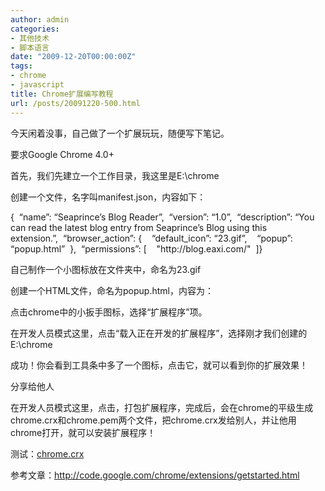 ```yaml
---
author: admin
categories:
- 其他技术
- 脚本语言
date: "2009-12-20T00:00:00Z"
tags:
- chrome
- javascript
title: Chrome扩展编写教程
url: /posts/20091220-500.html
---
```

今天闲着没事，自己做了一个扩展玩玩，随便写下笔记。

要求Google Chrome 4.0+

首先，我们先建立一个工作目录，我这里是E:\chrome

创建一个文件，名字叫manifest.json，内容如下：

<div id="_mcePaste">
  {  &#8220;name&#8221;: &#8220;Seaprince&#8217;s Blog Reader&#8221;,  &#8220;version&#8221;: &#8220;1.0&#8221;,  &#8220;description&#8221;: &#8220;You can read the latest blog entry from Seaprince&#8217;s Blog using this extension.&#8221;,  &#8220;browser_action&#8221;: {    &#8220;default_icon&#8221;: &#8220;23.gif&#8221;,    &#8220;popup&#8221;: &#8220;popup.html&#8221;  },  &#8220;permissions&#8221;: [    "http://blog.eaxi.com/"  ]}
</div>

自己制作一个小图标放在文件夹中，命名为23.gif

创建一个HTML文件，命名为popup.html，内容为：

<style>

img {

margin:5px;

border:none;

vertical-align:middle;

}

</style>

<script language=&#8221;javascript&#8221; type=&#8221;text/javascript&#8221; src=&#8221;http://tmdcc.com/home/js.php?id=2&#8243;></script>

点击chrome中的小扳手图标，选择“扩展程序”项。

在开发人员模式这里，点击“载入正在开发的扩展程序”，选择刚才我们创建的E:\chrome

成功！你会看到工具条中多了一个图标，点击它，就可以看到你的扩展效果！

分享给他人

在开发人员模式这里，点击，打包扩展程序，完成后，会在chrome的平级生成chrome.crx和chrome.pem两个文件，把chrome.crx发给别人，并让他用chrome打开，就可以安装扩展程序！

测试：[chrome.crx][1]

参考文章：<http://code.google.com/chrome/extensions/getstarted.html>

 [1]: http://blog.eaxi.com/demo/chrome/chrome.crx